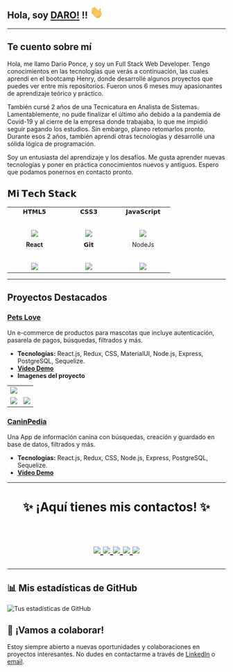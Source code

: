 ## Hola, soy [DARO!](https://github.com/DaroPonce21) !! <img src="https://raw.githubusercontent.com/parth-27/parth-27/master/Hi.gif" width="30px">

<hr/>

## Te cuento sobre mí

Hola, me llamo Dario Ponce, y soy un Full Stack Web Developer. Tengo conocimientos en las tecnologías que verás a continuación, las cuales aprendí en el bootcamp Henry, donde desarrollé algunos proyectos que puedes ver entre mis repositorios. Fueron unos 6 meses muy apasionantes de aprendizaje teórico y práctico.

También cursé 2 años de una Tecnicatura en Analista de Sistemas. Lamentablemente, no pude finalizar el último año debido a la pandemia de Covid-19 y al cierre de la empresa donde trabajaba, lo que me impidió seguir pagando los estudios. Sin embargo, planeo retomarlos pronto. Durante esos 2 años, también aprendí otras tecnologías y desarrollé una sólida lógica de programación.

Soy un entusiasta del aprendizaje y los desafíos. Me gusta aprender nuevas tecnologías y poner en práctica conocimientos nuevos y antiguos. Espero que podamos ponernos en contacto pronto.

## 𝗠𝗶 𝗧𝗲𝗰𝗵 𝗦𝘁𝗮𝗰𝗸

<table>
  <tbody>
    <tr valign="top">
      <td width="25%" align="center">
        <span>𝗛𝗧𝗠𝗟𝟱</span><br><br><br>
        <img height="64px" src="https://cdn.svgporn.com/logos/html-5.svg">
      </td>
      <td width="25%" align="center">
        <span>𝗖𝗦𝗦𝟯</span><br><br><br>
        <img height="64px" src="https://cdn.svgporn.com/logos/css-3.svg">
      </td>
      <td width="25%" align="center">
        <span>𝗝𝗮𝘃𝗮𝗦𝗰𝗿𝗶𝗽𝘁</span><br><br><br>
        <img height="64px" src="https://cdn.svgporn.com/logos/javascript.svg">
      </td>
    </tr>
    <tr valign="top">
      <td width="25%" align="center">
        <span><strong>React</strong></span><br><br><br>
        <img height="64px" src="https://cdn4.iconfinder.com/data/icons/logos-3/600/React.js_logo-512.png">
      </td>
      <td width="25%" align="center">
        <span>𝗚𝗶𝘁</span><br><br><br>
        <img height="64px" src="https://cdn.svgporn.com/logos/git-icon.svg">
      </td>
      <td width="25%" align="center">
        <span>NodeJs</span><br><br><br>
        <img height="64px" src="https://img.icons8.com/color/2x/nodejs.png">
      </td>
    </tr>
  </tbody>
</table>
<hr>

## Proyectos Destacados

### [Pets Love](https://github.com/DaroPonce21/Pet-store-ecommerce)
Un e-commerce de productos para mascotas que incluye autenticación, pasarela de pagos, búsquedas, filtrados y más.
- **Tecnologías:** React.js, Redux, CSS, MaterialUI, Node.js, Express, PostgreSQL, Sequelize.
- **[Video Demo](https://youtu.be/5fboDsE6vr0)**
- **Imagenes del proyecto**
<table>
  <tbody>
    <tr valign="top">
      <td width="50%" align="center">
        <img height="64px" src="https://darioponceweb.vercel.app/assets/1-hD4S4L6S.png">
      </td>
      <td width="50%" align="center">
        <img height="64px" src="">
      </td>
    </tr>
    <tr valign="top">
      <td width="25%" align="center">
        <img height="64px" src="https://darioponceweb.vercel.app/assets/5-mrG1BkAm.png">
      </td>
      <td width="25%" align="center">
        <img height="64px" src="https://darioponceweb.vercel.app/assets/3-wze2Fc2s.png">
      </td>
    </tr>
  </tbody>
</table>
  

### [CaninPedia](https://github.com/DaroPonce21/Canin-Pedia)
Una App de información canina con búsquedas, creación y guardado en base de datos, filtrados y más.
- **Tecnologías:** React.js, Redux, CSS, Node.js, Express, PostgreSQL, Sequelize.
- **[Video Demo](https://youtu.be/BOQ5OSzuXOE)**

<hr>

<h1 align="center">
✨ ¡Aquí tienes mis contactos! ✨

<p align="center">
  <br/>
  <a href="mailto:daroponce21@gmail.com">
    <img src="https://img.shields.io/badge/-DaroPonce21-c14438?style=flat&logo=Gmail&logoColor=white&link=mailto:daroponce21@gmail.com">
  </a>
  <a href="https://www.linkedin.com/in/dario-ponce/">
    <img src="https://img.shields.io/badge/LinkedIn-%230077B5.svg?&style=flat-square&logo=linkedin&logoColor=white">
  </a>
  <a href="https://github.com/DaroPonce21">
    <img src="https://img.shields.io/badge/Github-%230A0A0A.svg?&style=flat-square&logo=Github&logoColor=white">  
  </a>
  <a href="https://www.instagram.com/daroponce/">
    <img src="https://img.shields.io/badge/Instagram-%23E4405F.svg?&style=flat-square&logo=instagram&logoColor=white">
  </a>
  <a href="https://darioponceweb.vercel.app/">
    <img src="https://img.shields.io/badge/Portafolio-%230A0A0A.svg?&style=flat-square&logo=vercel&logoColor=white">
  </a>
</p>
</h1>
<hr>

## 📊 Mis estadísticas de GitHub

![Tus estadísticas de GitHub](https://github-readme-stats.vercel.app/api?username=DaroPonce21&show_icons=true&theme=radical)

## 🚀 ¡Vamos a colaborar!

Estoy siempre abierto a nuevas oportunidades y colaboraciones en proyectos interesantes. No dudes en contactarme a través de [LinkedIn](https://www.linkedin.com/in/dario-ponce/) o [email](mailto:daroponce21@gmail.com).
